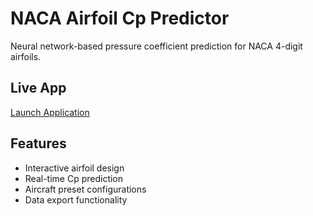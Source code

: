 # NACA Airfoil Cp Predictor

Neural network-based pressure coefficient prediction for NACA 4-digit airfoils.

## Live App
[Launch Application](https://your-app-name.streamlit.app)

## Features
- Interactive airfoil design
- Real-time Cp prediction
- Aircraft preset configurations
- Data export functionality